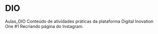 # DIO
Aulas_DIO
Conteúdo de atividades práticas da plataforma Digital Inovation One
#1 Recriando página do Instagram.
